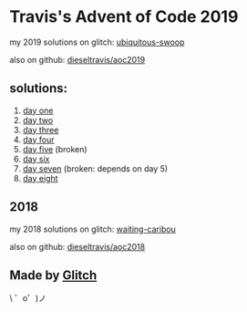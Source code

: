 Travis's Advent of Code 2019
============================

my 2019 solutions on glitch: [ubiquitous-swoop](https://ubiquitous-swoop.glitch.me/)

also on github: [dieseltravis/aoc2019](https://github.com/dieseltravis/aoc2019)

solutions:
----------
1. [day one](https://ubiquitous-swoop.glitch.me/day01)
2. [day two](https://ubiquitous-swoop.glitch.me/day02)
3. [day three](https://ubiquitous-swoop.glitch.me/day03)
4. [day four](https://ubiquitous-swoop.glitch.me/day04)
5. [day five](https://ubiquitous-swoop.glitch.me/day05) (broken)
6. [day six](https://ubiquitous-swoop.glitch.me/day06)
7. [day seven](https://ubiquitous-swoop.glitch.me/day07) (broken: depends on day 5)
6. [day eight](https://ubiquitous-swoop.glitch.me/day08)

2018
----

my 2018 solutions on glitch: [waiting-caribou](https://waiting-caribou.glitch.me/)

also on github: [dieseltravis/aoc2018](https://github.com/dieseltravis/aoc2018)


Made by [Glitch](https://glitch.com/)
-------------------------------------

\ ゜o゜)ノ

